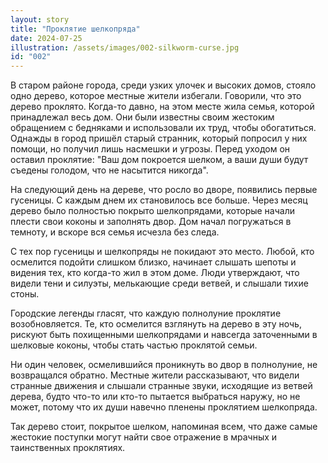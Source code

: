 ```yaml
---
layout: story
title: "Проклятие шелкопряда"
date: 2024-07-25
illustration: /assets/images/002-silkworm-curse.jpg
id: "002"
---
```


В старом районе города, среди узких улочек и высоких домов, стояло одно дерево, которое местные жители избегали. Говорили, что это дерево проклято. Когда-то давно, на этом месте жила семья, которой принадлежал весь дом. Они были известны своим жестоким обращением с бедняками и использовали их труд, чтобы обогатиться. Однажды в город пришёл старый странник, который попросил у них помощи, но получил лишь насмешки и угрозы. Перед уходом он оставил проклятие: "Ваш дом покроется шелком, а ваши души будут съедены голодом, что не насытится никогда".

На следующий день на дереве, что росло во дворе, появились первые гусеницы. С каждым днем их становилось все больше. Через месяц дерево было полностью покрыто шелкопрядами, которые начали плести свои коконы и заполнять двор. Дом начал погружаться в темноту, и вскоре вся семья исчезла без следа.

С тех пор гусеницы и шелкопряды не покидают это место. Любой, кто осмелится подойти слишком близко, начинает слышать шепоты и видения тех, кто когда-то жил в этом доме. Люди утверждают, что видели тени и силуэты, мелькающие среди ветвей, и слышали тихие стоны.

Городские легенды гласят, что каждую полнолуние проклятие возобновляется. Те, кто осмелится взглянуть на дерево в эту ночь, рискуют быть похищенными шелкопрядами и навсегда заточенными в шелковые коконы, чтобы стать частью проклятой семьи.

Ни один человек, осмелившийся проникнуть во двор в полнолуние, не возвращался обратно. Местные жители рассказывают, что видели странные движения и слышали странные звуки, исходящие из ветвей дерева, будто что-то или кто-то пытается выбраться наружу, но не может, потому что их души навечно пленены проклятием шелкопряда.

Так дерево стоит, покрытое шелком, напоминая всем, что даже самые жестокие поступки могут найти свое отражение в мрачных и таинственных проклятиях.